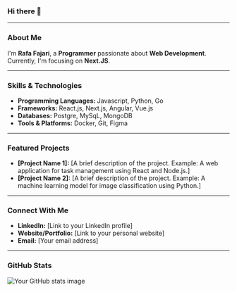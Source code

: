 ### Hi there 👋

---

### **About Me**

I'm **Rafa Fajari**, a **Programmer** passionate about **Web Development**. Currently, I'm focusing on **Next.JS**.

---

### **Skills & Technologies**

* **Programming Languages:** Javascript, Python, Go
* **Frameworks:** React.js, Next.js, Angular, Vue.js
* **Databases:** Postgre, MySqL, MongoDB
* **Tools & Platforms:** Docker, Git, Figma

---

### **Featured Projects**

* **[Project Name 1]:** [A brief description of the project. Example: A web application for task management using React and Node.js.]
* **[Project Name 2]:** [A brief description of the project. Example: A machine learning model for image classification using Python.]

---

### **Connect With Me**

* **LinkedIn:** [Link to your LinkedIn profile]
* **Website/Portfolio:** [Link to your personal website]
* **Email:** [Your email address]

---

### **GitHub Stats**

![Your GitHub stats image](https://github-readme-stats.vercel.app/api?username=fajarizz&show_icons=true&theme=radical)
